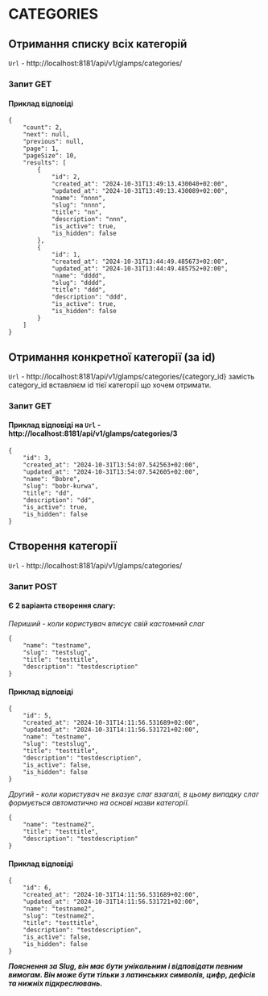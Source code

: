 # CATEGORIES

## Отримання списку всіх категорій 

```Url``` - http://localhost:8181/api/v1/glamps/categories/

### Запит GET

#### Приклад відповіді

```
{
    "count": 2,
    "next": null,
    "previous": null,
    "page": 1,
    "pageSize": 10,
    "results": [
        {
            "id": 2,
            "created_at": "2024-10-31T13:49:13.430040+02:00",
            "updated_at": "2024-10-31T13:49:13.430089+02:00",
            "name": "nnnn",
            "slug": "nnnn",
            "title": "nn",
            "description": "nnn",
            "is_active": true,
            "is_hidden": false
        },
        {
            "id": 1,
            "created_at": "2024-10-31T13:44:49.485673+02:00",
            "updated_at": "2024-10-31T13:44:49.485752+02:00",
            "name": "dddd",
            "slug": "dddd",
            "title": "ddd",
            "description": "ddd",
            "is_active": true,
            "is_hidden": false
        }
    ]
}
```

## Отримання конкретної категорії (за id)

```Url``` - http://localhost:8181/api/v1/glamps/categories/{category_id} замість category_id вставляєм id тієї категорії що хочем отримати.

### Запит GET

#### Приклад відповіді на ```Url``` - http://localhost:8181/api/v1/glamps/categories/3

```
{
    "id": 3,
    "created_at": "2024-10-31T13:54:07.542563+02:00",
    "updated_at": "2024-10-31T13:54:07.542605+02:00",
    "name": "Bobre",
    "slug": "bobr-kurwa",
    "title": "dd",
    "description": "dd",
    "is_active": true,
    "is_hidden": false
}
```

## Створення категорії 

```Url``` - http://localhost:8181/api/v1/glamps/categories/

### Запит POST

#### Є 2 варіанта створення слагу:

*Периший - коли користувач вписує свій кастомний слаг*

```
{
    "name": "testname",
    "slug": "testslug",
    "title": "testtitle",
    "description": "testdescription"
}
```

#### Приклад відповіді

```
{
    "id": 5,
    "created_at": "2024-10-31T14:11:56.531689+02:00",
    "updated_at": "2024-10-31T14:11:56.531721+02:00",
    "name": "testname",
    "slug": "testslug",
    "title": "testtitle",
    "description": "testdescription",
    "is_active": false,
    "is_hidden": false
}
```

*Другий - коли користувач не вказує слаг взагалі, в цьому випадку слаг формується автоматично на основі назви категорії.*


```
{
    "name": "testname2",
    "title": "testtitle",
    "description": "testdescription"
}
```

#### Приклад відповіді

```
{
    "id": 6,
    "created_at": "2024-10-31T14:11:56.531689+02:00",
    "updated_at": "2024-10-31T14:11:56.531721+02:00",
    "name": "testname2",
    "slug": "testname2",
    "title": "testtitle",
    "description": "testdescription",
    "is_active": false,
    "is_hidden": false
}
```

***Пояснення за Slug, він має бути унікальним і відповідати певним вимогам. Він може бути тільки з латинських символів, цифр, дефісів та нижніх підкреслювань.***
